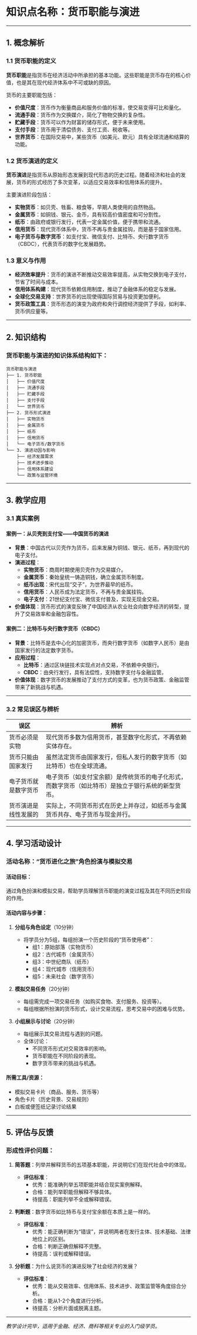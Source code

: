 # 知识点名称：货币职能与演进

---

## 1. 概念解析

### 1.1 货币职能的定义

**货币职能**是指货币在经济活动中所承担的基本功能。这些职能是货币存在的核心价值，也是其在现代经济体系中不可或缺的原因。

货币的主要职能包括：

- **价值尺度**：货币作为衡量商品和服务价值的标准，使交易变得可比和量化。
- **流通手段**：货币作为交换媒介，简化了物物交换的复杂性。
- **贮藏手段**：货币可以作为财富的储存形式，便于未来使用。
- **支付手段**：货币用于清偿债务、支付工资、税收等。
- **世界货币**：在国际交易中，某些货币（如美元、欧元）具有全球流通和结算的功能。

### 1.2 货币演进的定义

**货币演进**是指货币从原始形态发展到现代形态的历史过程。随着经济和社会的发展，货币的形式经历了多次变革，以适应交易效率和信用体系的提升。

主要演进阶段包括：

- **实物货币**：如贝壳、牲畜、粮食等，早期人类使用的自然物品。
- **金属货币**：如铜钱、银元、金币，具有较高价值密度和可分割性。
- **纸币**：由政府或银行发行，代表一定金属价值，便于携带和流通。
- **信用货币**：现代货币体系中，货币不再与贵金属挂钩，而是基于国家信用。
- **电子货币与数字货币**：如支付宝、微信支付、比特币、央行数字货币（CBDC），代表货币的数字化发展趋势。

### 1.3 意义与作用

- **经济效率提升**：货币的演进不断推动交易效率提高，从实物交换到电子支付，节省了时间与成本。
- **信用体系构建**：现代货币依赖信用制度，推动了金融体系的稳定与发展。
- **全球化交易支持**：世界货币的出现使得国际贸易与投资更加便利。
- **货币政策工具**：货币形态的演变为政府和央行调控经济提供了手段，如利率、货币供应量等。

---

## 2. 知识结构

### 货币职能与演进的知识体系结构如下：

```
货币职能与演进
├── 1. 货币职能
│   ├── 价值尺度
│   ├── 流通手段
│   ├── 贮藏手段
│   ├── 支付手段
│   └── 世界货币
├── 2. 货币形式演进
│   ├── 实物货币
│   ├── 金属货币
│   ├── 纸币
│   ├── 信用货币
│   └── 电子货币/数字货币
└── 3. 演进动因与影响
    ├── 经济发展需求
    ├── 技术进步推动
    ├── 信用体系建设
    └── 政策与监管环境
```

---

## 3. 教学应用

### 3.1 真实案例

#### 案例一：从贝壳到支付宝——中国货币的演进

- **背景**：中国古代以贝壳作为货币，后来发展为铜钱、银元、纸币，再到现代的电子支付。
- **演进过程**：
  - **实物货币**：商周时期使用贝壳作为交易媒介。
  - **金属货币**：秦始皇统一铸造铜钱，确立金属货币制度。
  - **纸币出现**：宋代出现“交子”，为世界最早的纸币。
  - **信用货币**：人民币成为法定货币，不再与贵金属挂钩。
  - **电子支付**：21世纪支付宝、微信支付普及，实现无现金交易。
- **价值体现**：货币形式的演变反映了中国经济从农业社会向数字经济的转型，提升了交易效率和金融包容性。

#### 案例二：比特币与央行数字货币（CBDC）

- **背景**：比特币是去中心化的加密货币，而央行数字货币（如数字人民币）是由国家发行的法定数字货币。
- **应用过程**：
  - **比特币**：通过区块链技术实现点对点交易，不依赖中央银行。
  - **CBDC**：由央行发行，具有法偿性，支持数字支付与金融监管。
- **价值体现**：数字货币的发展推动了支付方式的变革，也为货币政策、金融监管带来了新挑战与机遇。

---

### 3.2 常见误区与辨析

| 误区 | 辨析 |
|------|------|
| 货币必须是实物 | 现代货币多数为信用货币，甚至数字化形式，不再依赖实体存在。 |
| 货币只能由国家发行 | 虽然法定货币由国家发行，但私人发行的数字货币（如比特币）也在全球流通。 |
| 电子货币就是数字货币 | 电子货币（如支付宝余额）是传统货币的电子化形式，而数字货币（如比特币）是独立于银行系统的新型货币。 |
| 货币演进是线性发展的 | 实际上，不同货币形式在历史上并存过，如纸币与金属货币共存、电子货币与现金并行。 |

---

## 4. 学习活动设计

### 活动名称：**“货币进化之旅”角色扮演与模拟交易**

#### 活动目标：

通过角色扮演和模拟交易，帮助学员理解货币职能的演变过程及其在不同历史阶段的作用。

#### 活动内容与步骤：

1. **分组与角色设定**（10分钟）
   - 将学员分为5组，每组扮演一个历史阶段的“货币使用者”：
     - 组1：原始部落（实物货币）
     - 组2：古代城市（金属货币）
     - 组3：中世纪商队（纸币）
     - 组4：现代城市（信用货币）
     - 组5：未来社会（数字货币）

2. **模拟交易任务**（20分钟）
   - 每组需完成一项交易任务（如购买食物、支付服务、投资等）。
   - 每组根据所扮演的货币形式，设计交易流程，思考交易中的困难与优势。

3. **小组展示与讨论**（20分钟）
   - 每组展示其交易流程与遇到的问题。
   - 全体讨论：
     - 不同货币形式对交易效率的影响。
     - 货币职能在不同阶段的表现。
     - 数字货币带来的挑战与机遇。

#### 所需工具/资源：

- 模拟交易卡片（商品、服务、货币等）
- 角色卡片（历史背景、交易规则）
- 白板或便签纸记录讨论结果

---

## 5. 评估与反馈

### 形成性评价问题：

1. **简答题**：列举并解释货币的五项基本职能，并说明它们在现代社会中的体现。
   - **评估标准**：
     - 优秀：能准确列举五项职能并结合现实案例解释。
     - 合格：能列举职能但解释不够具体。
     - 待提高：职能列举不全或解释错误。

2. **判断题**：数字货币如比特币与支付宝余额在本质上是一样的。
   - **评估标准**：
     - 优秀：能正确判断为“错误”，并说明两者在发行主体、技术基础、法律地位上的区别。
     - 合格：判断正确但解释不完整。
     - 待提高：误判或解释错误。

3. **分析题**：为什么说货币的演进反映了社会经济的发展？
   - **评估标准**：
     - 优秀：能从交易效率、信用体系、技术进步、政策监管等角度综合分析。
     - 合格：能从1-2个角度进行分析。
     - 待提高：分析片面或脱离主题。

---

*教学设计完毕，适用于金融、经济、商科等相关专业的入门级学员。*